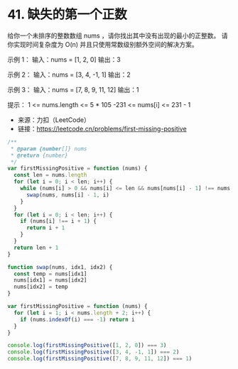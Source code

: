 # 41. 缺失的第一个正数

给你一个未排序的整数数组 nums ，请你找出其中没有出现的最小的正整数。
请你实现时间复杂度为 O(n) 并且只使用常数级别额外空间的解决方案。

示例 1：
输入：nums = [1, 2, 0]
输出：3

示例 2：
输入：nums = [3, 4, -1, 1]
输出：2

示例 3：
输入：nums = [7, 8, 9, 11, 12]
输出：1

提示：
1 <= nums.length <= 5 \* 105
-231 <= nums[i] <= 231 - 1

- 来源：力扣（LeetCode）
- 链接：https://leetcode.cn/problems/first-missing-positive

```javascript
/**
 * @param {number[]} nums
 * @return {number}
 */
var firstMissingPositive = function (nums) {
  const len = nums.length
  for (let i = 0; i < len; i++) {
    while (nums[i] > 0 && nums[i] <= len && nums[nums[i] - 1] !== nums[i]) {
      swap(nums, nums[i] - 1, i)
    }
  }
  for (let i = 0; i < len; i++) {
    if (nums[i] !== i + 1) {
      return i + 1
    }
  }
  return len + 1
}

function swap(nums, idx1, idx2) {
  const temp = nums[idx1]
  nums[idx1] = nums[idx2]
  nums[idx2] = temp
}

var firstMissingPositive = function (nums) {
  for (let i = 1; i < nums.length + 2; i++) {
    if (nums.indexOf(i) === -1) return i
  }
}

console.log(firstMissingPositive([1, 2, 0]) === 3)
console.log(firstMissingPositive([3, 4, -1, 1]) === 2)
console.log(firstMissingPositive([7, 8, 9, 11, 12]) === 1)
```
